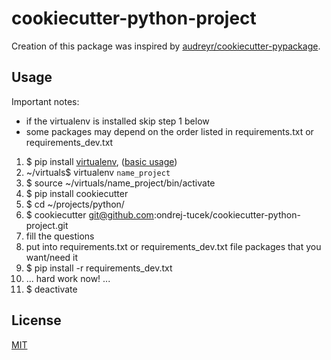 # cookiecutter-python-project

Creation of this package was inspired by [audreyr/cookiecutter-pypackage](https://github.com/audreyr/cookiecutter-pypackage).


## Usage
Important notes: 
- if the virtualenv is installed skip step 1 below
- some packages may depend on the order listed in requirements.txt or requirements_dev.txt


1. $ pip install [virtualenv](https://virtualenv.pypa.io/en/stable/), ([basic usage](http://docs.python-guide.org/en/latest/dev/virtualenvs/))
2. ~/virtuals$ virtualenv `name_project`
3. $ source ~/virtuals/name_project/bin/activate
4. $ pip install cookiecutter
5. $ cd ~/projects/python/
6. $ cookiecutter git@github.com:ondrej-tucek/cookiecutter-python-project.git
7. fill the questions
8. put into requirements.txt or requirements_dev.txt file packages that you want/need it
9. $ pip install -r requirements_dev.txt
10. ... hard work now! ...
11. $ deactivate


## License
 [MIT](/LICENSE)

